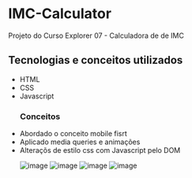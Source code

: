 # IMC-Calculator
Projeto do Curso Explorer 07 - Calculadora de de IMC 


<h2>Tecnologias e conceitos utilizados </h2>

<ul>
<li>HTML</li>
<li>CSS</li>
<li>Javascript</li>

<h3> Conceitos </h3>
<li>Abordado o conceito mobile fisrt</li>
<li>Aplicado media queries e animações</li>
<li>Alteraçõs de estilo css com Javascript pelo DOM </li>
</ol>

![image](https://user-images.githubusercontent.com/6127742/210286275-f8bd47e7-5564-4bc0-8374-7d9f64aad4e8.png)
![image](https://user-images.githubusercontent.com/6127742/210286287-d3050563-ae5c-4abd-bf35-c4b590c0402d.png)
![image](https://user-images.githubusercontent.com/6127742/210286296-9df592ec-d909-4b62-957f-0bad81619ae5.png)
![image](https://user-images.githubusercontent.com/6127742/210286343-ee2e4c68-8cb3-4b8a-93ca-ce779cc84d07.png)
